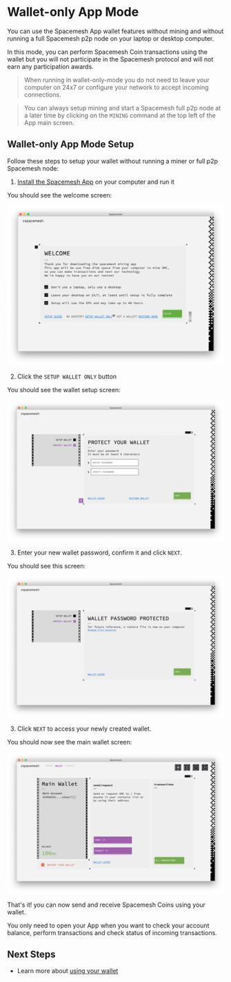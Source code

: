 # Wallet-only App Mode


You can use the Spacemesh App wallet features without mining and without running a full Spacemesh p2p node on your laptop or desktop computer.

In this mode, you can perform Spacemesh Coin transactions using the wallet but you will not participate in the Spacemesh protocol and will not earn any participation awards.

> When running in wallet-only-mode you do not need to leave your computer on 24x7 or configure your network to accept incoming connections.

> You can always setup mining and start a Spacemesh full p2p node at a later time by clicking on the `MINING` command at the top left of the App main screen.

## Wallet-only App Mode Setup
Follow these steps to setup your wallet without running a miner or full p2p Spacemesh node:

1. [Install the Spacemesh App](guide/install.md) on your computer and run it

You should see the welcome screen:

![](/images/v1.0/welcome.png)

2. Click the `SETUP WALLET ONLY` button

You should see the wallet setup screen:

![](/images/v1.0/wallet_only_step_1.png)

3. Enter your new wallet password, confirm it and click `NEXT`.

You should see this screen:

![](/images/v1.0/wallet_only_step_2.png)


3. Click `NEXT` to access your newly created wallet.

You should now see the main wallet screen:

![](/images/v1.0/wallet_only_step_3.png)

That's it! you can now send and receive Spacemesh Coins using your wallet.

You only need to open your App when you want to check your account balance, perform transactions and check status of incoming transactions.

## Next Steps
- Learn more about [using your wallet](wallet.md)
